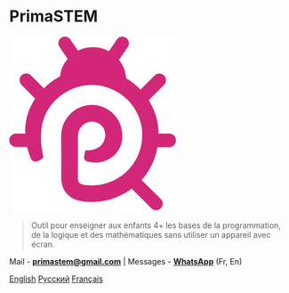 # **PrimaSTEM**

![logo](images/icon.svg)

> Outil pour enseigner aux enfants 4+ les bases de la programmation, de la logique et des mathématiques sans utiliser un appareil avec écran.

Mail - [**primastem@gmail.com**](mailto:primastem@gmail.com) | Messages - [**WhatsApp**](https://api.whatsapp.com/send?phone=33624950936) (Fr, En)

[English](/en/#)
[Русский](/ru/#)
[Français](/README)
